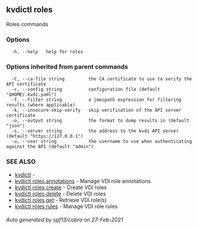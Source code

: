 ## kvdictl roles

Roles commands

### Options

```
  -h, --help   help for roles
```

### Options inherited from parent commands

```
  -C, --ca-file string         the CA certificate to use to verify the API certificate
  -c, --config string          configuration file (default "$HOME/.kvdi.yaml")
  -f, --filter string          a jmespath expression for filtering results (where applicable)
  -k, --insecure-skip-verify   skip verification of the API server certificate
  -o, --output string          the format to dump results in (default "json")
  -s, --server string          the address to the kvdi API server (default "https://127.0.0.1")
  -u, --user string            the username to use when authenticating against the API (default "admin")
```

### SEE ALSO

* [kvdictl](kvdictl.md)	 - 
* [kvdictl roles annotations](kvdictl_roles_annotations.md)	 - Manage VDI role annotations
* [kvdictl roles create](kvdictl_roles_create.md)	 - Create VDI roles
* [kvdictl roles delete](kvdictl_roles_delete.md)	 - Delete VDI roles
* [kvdictl roles get](kvdictl_roles_get.md)	 - Retrieve VDI role(s)
* [kvdictl roles rules](kvdictl_roles_rules.md)	 - Manage VDI role rules

###### Auto generated by spf13/cobra on 27-Feb-2021

